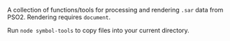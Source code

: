 A collection of functions/tools for processing and rendering `.sar` data from PSO2. Rendering requires `document`.

Run `node symbol-tools` to copy files into your current directory.
